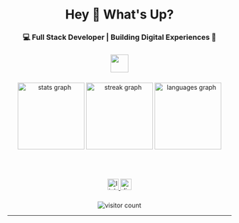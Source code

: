 <h1 align="center">Hey 👋 What's Up?</h1>

<h3 align="center">💻 Full Stack Developer | Building Digital Experiences 🚀</h3>

###

<div align="center">
  <img src="https://skillicons.dev/icons?i=react,nextjs,vue,angular,ts,js,nodejs,express,nestjs,python,django,flask,mongodb,postgres,mysql,redis,graphql,docker,kubernetes,aws,firebase,tailwind,html,css,git,github,vscode,figma,linux" height="40" />
</div>

###

<div align="center">
  <img src="https://github-readme-stats.vercel.app/api?username=AyoubElam&show_icons=true&theme=dracula&include_all_commits=true&count_private=true&hide_border=false" height="150" alt="stats graph" />
  <img src="https://github-readme-streak-stats.herokuapp.com?user=AyoubElam&theme=dracula&hide_border=false" height="150" alt="streak graph" />
  <img src="https://github-readme-stats.vercel.app/api/top-langs?username=AyoubElam&layout=compact&langs_count=5&theme=dracula&hide_border=false" height="150" alt="languages graph" />
</div>

###

<br clear="both">

###

<div align="center">
  <a href="https://www.linkedin.com/in/ayoub-elamrani-059120317/" target="_blank">
    <img src="https://img.shields.io/static/v1?message=LinkedIn&logo=linkedin&label=&color=8b5cf6&logoColor=white&labelColor=&style=for-the-badge" height="25" alt="linkedin logo" />
  </a>
  <a href="https://discord.com/users/cheezy._.11" target="_blank">
    <img src="https://img.shields.io/static/v1?message=Discord&logo=discord&label=&color=8b5cf6&logoColor=white&labelColor=&style=for-the-badge" height="25" alt="discord logo" />
  </a>
</div>

###

<div align="center">
  <img src="https://visitor-badge.laobi.icu/badge?page_id=AyoubElam.AyoubElam&" alt="visitor count" />
</div>

---
